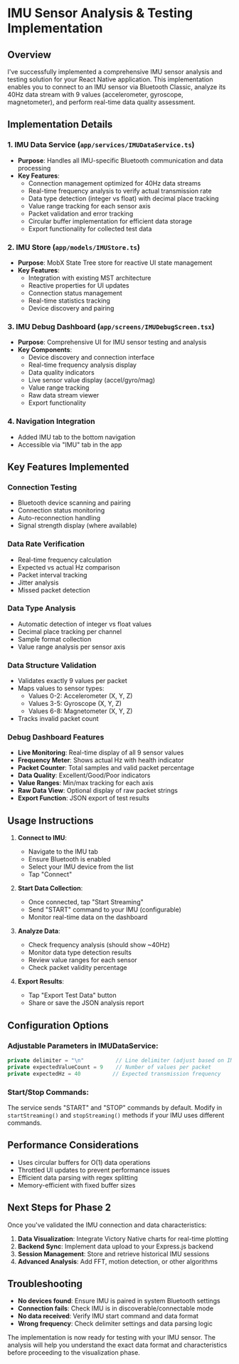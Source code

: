 # IMU Sensor Analysis & Testing Implementation

## Overview

I've successfully implemented a comprehensive IMU sensor analysis and testing solution for your React Native application. This implementation enables you to connect to an IMU sensor via Bluetooth Classic, analyze its 40Hz data stream with 9 values (accelerometer, gyroscope, magnetometer), and perform real-time data quality assessment.

## Implementation Details

### 1. **IMU Data Service** (`app/services/IMUDataService.ts`)
- **Purpose**: Handles all IMU-specific Bluetooth communication and data processing
- **Key Features**:
  - Connection management optimized for 40Hz data streams
  - Real-time frequency analysis to verify actual transmission rate
  - Data type detection (integer vs float) with decimal place tracking
  - Value range tracking for each sensor axis
  - Packet validation and error tracking
  - Circular buffer implementation for efficient data storage
  - Export functionality for collected test data

### 2. **IMU Store** (`app/models/IMUStore.ts`)
- **Purpose**: MobX State Tree store for reactive UI state management
- **Key Features**:
  - Integration with existing MST architecture
  - Reactive properties for UI updates
  - Connection status management
  - Real-time statistics tracking
  - Device discovery and pairing

### 3. **IMU Debug Dashboard** (`app/screens/IMUDebugScreen.tsx`)
- **Purpose**: Comprehensive UI for IMU sensor testing and analysis
- **Key Components**:
  - Device discovery and connection interface
  - Real-time frequency analysis display
  - Data quality indicators
  - Live sensor value display (accel/gyro/mag)
  - Value range tracking
  - Raw data stream viewer
  - Export functionality

### 4. **Navigation Integration**
- Added IMU tab to the bottom navigation
- Accessible via "IMU" tab in the app

## Key Features Implemented

### Connection Testing
- Bluetooth device scanning and pairing
- Connection status monitoring
- Auto-reconnection handling
- Signal strength display (where available)

### Data Rate Verification
- Real-time frequency calculation
- Expected vs actual Hz comparison
- Packet interval tracking
- Jitter analysis
- Missed packet detection

### Data Type Analysis
- Automatic detection of integer vs float values
- Decimal place tracking per channel
- Sample format collection
- Value range analysis per sensor axis

### Data Structure Validation
- Validates exactly 9 values per packet
- Maps values to sensor types:
  - Values 0-2: Accelerometer (X, Y, Z)
  - Values 3-5: Gyroscope (X, Y, Z)
  - Values 6-8: Magnetometer (X, Y, Z)
- Tracks invalid packet count

### Debug Dashboard Features
- **Live Monitoring**: Real-time display of all 9 sensor values
- **Frequency Meter**: Shows actual Hz with health indicator
- **Packet Counter**: Total samples and valid packet percentage
- **Data Quality**: Excellent/Good/Poor indicators
- **Value Ranges**: Min/max tracking for each axis
- **Raw Data View**: Optional display of raw packet strings
- **Export Function**: JSON export of test results

## Usage Instructions

1. **Connect to IMU**:
   - Navigate to the IMU tab
   - Ensure Bluetooth is enabled
   - Select your IMU device from the list
   - Tap "Connect"

2. **Start Data Collection**:
   - Once connected, tap "Start Streaming"
   - Send "START" command to your IMU (configurable)
   - Monitor real-time data on the dashboard

3. **Analyze Data**:
   - Check frequency analysis (should show ~40Hz)
   - Monitor data type detection results
   - Review value ranges for each sensor
   - Check packet validity percentage

4. **Export Results**:
   - Tap "Export Test Data" button
   - Share or save the JSON analysis report

## Configuration Options

### Adjustable Parameters in IMUDataService:
```typescript
private delimiter = "\n"          // Line delimiter (adjust based on IMU format)
private expectedValueCount = 9    // Number of values per packet
private expectedHz = 40          // Expected transmission frequency
```

### Start/Stop Commands:
The service sends "START" and "STOP" commands by default. Modify in `startStreaming()` and `stopStreaming()` methods if your IMU uses different commands.

## Performance Considerations

- Uses circular buffers for O(1) data operations
- Throttled UI updates to prevent performance issues
- Efficient data parsing with regex splitting
- Memory-efficient with fixed buffer sizes

## Next Steps for Phase 2

Once you've validated the IMU connection and data characteristics:

1. **Data Visualization**: Integrate Victory Native charts for real-time plotting
2. **Backend Sync**: Implement data upload to your Express.js backend
3. **Session Management**: Store and retrieve historical IMU sessions
4. **Advanced Analysis**: Add FFT, motion detection, or other algorithms

## Troubleshooting

- **No devices found**: Ensure IMU is paired in system Bluetooth settings
- **Connection fails**: Check IMU is in discoverable/connectable mode
- **No data received**: Verify IMU start command and data format
- **Wrong frequency**: Check delimiter settings and data parsing logic

The implementation is now ready for testing with your IMU sensor. The analysis will help you understand the exact data format and characteristics before proceeding to the visualization phase.